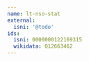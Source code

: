 ```yaml
---
name: lt-nso-stat
external:
  isni: '@todo'
ids:
  isni: 0000000122169315
  wikidata: Q12663462
---
```

